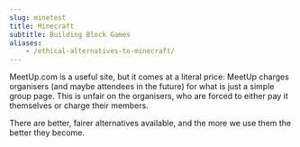 ```yaml
---
slug: minetest
title: Minecraft
subtitle: Building Block Games
aliases:
    - /ethical-alternatives-to-minecraft/
---
```


MeetUp.com is a useful site, but it comes at a literal price: MeetUp charges organisers (and maybe attendees in the future) for what is just a simple group page. This is unfair on the organisers, who are forced to either pay it themselves or charge their members.

There are better, fairer alternatives available, and the more we use them the better they become.